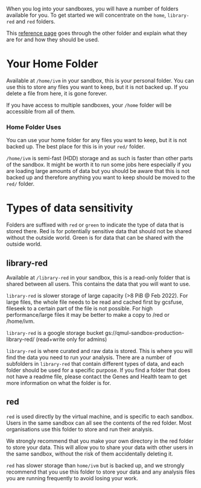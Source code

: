When you log into your sandboxes, you will have a number of folders available for you. 
To get started we will concentrate on the `home`, `library-red` and `red` folders.

This [reference page](../explainers/file_structure.md) goes through the other folder and explain what they are for and how they should be used. 

# Your Home Folder
Available at `/home/ivm` in your sandbox, this is your personal folder. You can use this to store any files you want to keep, but it is not backed up. If you delete a file from here, it is gone forever.

If you have access to multiple sandboxes, your 
`/home` folder will be accessible from all of them.

### Home Folder Uses
You can use your home folder for any files you want to keep, but it is not backed up. The best place for this is in your `red/` folder.

`/home/ivm` is semi-fast (HDD) storage and as such is faster than other parts of the sandbox. It might be worth it to run some jobs here especially if you are loading large amounts of data but you should be aware that this is not backed up and therefore anything you want to keep should be moved to the `red/` folder.

# Types of data sensitivity
Folders are suffixed with `red` or `green` to indicate the type of data that is stored there. Red is for potentially sensitive data that should not be shared without the outside world. Green is for data that can be shared with the outside world.

## library-red 
Available at `/library-red` in your sandbox, this is a read-only folder that is shared between all users. This contains the data that you will want to use. 

`library-red` is slower storage of large capacity (\>8 PiB @ Feb 2022). For large files, the whole file needs to be read and cached first by gcsfuse, fileseek to a certain part of the file is not possible. For high performance/large files it may be better to make a copy to /red or /home/ivm.

`library-red` is a google storage bucket gs://qmul-sandbox-production-library-red/ (read+write only for admins)

`library-red` is where curated and raw data is stored. This is where you will find the data you need to run your analysis. There are a number of subfolders in `library-red` that contain different types of data, and each folder should be used for a specific purpose. If you find a folder that does not have a readme file, please contact the Genes and Health team to get more information on what the folder is for.

## red
`red` is used directly by the virtual machine, and is specific to each sandbox. Users in the same sandbox can all see the contents of the red folder. Most organisations use this folder to store and run their analysis. 

We strongly recommend that you make your own directory in the red folder to store your data. This will allow you to share your data with other users in the same sandbox, without the risk of them accidentally deleting it.

`red` has slower storage than `home/ivm` but is backed up, and we strongly recommend that you use this folder to store your data and any analysis files you are running frequently to avoid losing your work.